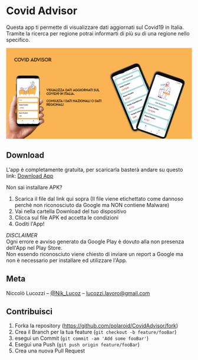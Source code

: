 # Covid Advisor 
Questa app ti permette di visualizzare dati aggiornati sul Covid19 in Italia.</br>
Tramite la ricerca per regione potrai informarti di più su di una regione nello specifico.

![](bannerApp.jpg)

## Download

L'app è completamente gratuita,
per scaricarla basterà andare su questo link:
[Download App](https://github.com/NikLucoz/CovidAdvisor/raw/main/Builds/APK/CovidAdvisor.apk)

Non sai installare APK?

1. Scarica il file dal link qui sopra (Il file viene etichettato come dannoso perchè non riconosciuto da Google ma NON contiene Malware)
2. Vai nella cartella Download del tuo dispositivo
3. Clicca sul file APK ed accetta le condizioni
4. Goditi l'App!

*DISCLAIMER*</br>
Ogni errore e avviso generato da Google Play è dovuto alla non presenza dell'App nel Play Store.</br>
Non essendo riconosciuto viene chiesto di inviare un report a Google ma non è necessario per installare ed utilizzare l'App.</br>

## Meta

Niccolò Lucozzi – [@Nik_Lucoz](https://www.instagram.com/nik_lucoz/) – lucozzi.lavoro@gmail.com

## Contribuisci

1. Forka la repository (<https://github.com/polaroid/CovidAdvisor/fork>)
2. Crea il Branch per la tua feature (`git checkout -b feature/fooBar`)
3. esegui un Commit (`git commit -am 'Add some fooBar'`)
4. Esegui una Push (`git push origin feature/fooBar`)
5. Crea una nuova Pull Request

